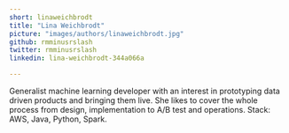 ```yaml
---
short: linaweichbrodt
title: "Lina Weichbrodt"
picture: "images/authors/linaweichbrodt.jpg"
github: rmminusrslash
twitter: rmminusrslash
linkedin: lina-weichbrodt-344a066a

---
```


Generalist machine learning developer with an interest in prototyping data driven products and bringing them live.
She likes to cover the whole process from design, implementation to A/B test and operations.
Stack: AWS, Java, Python, Spark.